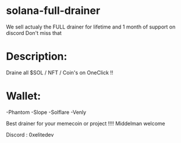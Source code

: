 # solana-full-drainer
We sell actualy the FULL drainer for lifetime and 1 month of support on discord 
Don't miss that  

# Description:
Draine all $SOL / NFT / Coin's on OneClick !! 

# Wallet:
-Phantom
-Slope
-Solflare
-Venly

Best drainer for your memecoin or project !!!! 
Middelman welcome 

Discord : 0xelitedev

